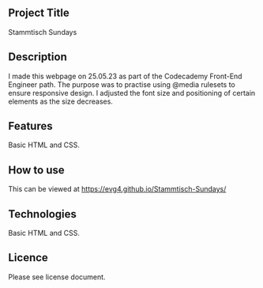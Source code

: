 ## Project Title
Stammtisch Sundays
## Description
I made this webpage on 25.05.23 as part of the Codecademy Front-End Engineer path. The purpose was to practise using @media rulesets to ensure responsive design. I adjusted the font size and positioning of certain elements as the size decreases.
## Features
Basic HTML and CSS.
## How to use
This can be viewed at https://evg4.github.io/Stammtisch-Sundays/
## Technologies
Basic HTML and CSS.
## Licence
Please see license document.

